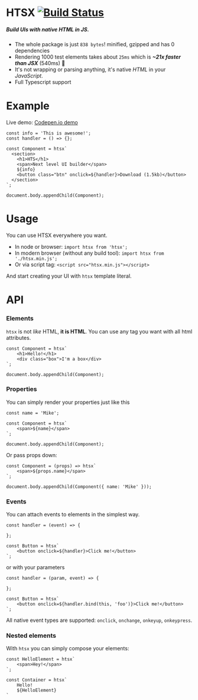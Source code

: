 # **HTSX** [![Build Status](https://travis-ci.org/michaljach/htsx.svg?branch=master)](https://travis-ci.org/michaljach/htsx)

##### Build UIs with native HTML in JS.

- The whole package is just `838 bytes`! minified, gzipped and has 0 dependencies
- Rendering 1000 test elements takes about `25ms` which is **_~21x faster than JSX_** (540ms) 🚀
- It's not wrapping or parsing anything, it's native _HTML_ in your _JavaScript_.
- Full Typescript support

# Example

Live demo: [Codepen.io demo](https://codepen.io/michaljach/project/editor/DYGzJV)

```
const info = 'This is awesome!';
const handler = () => {};

const Component = htsx`
  <section>
    <h1>HTS</h1>
    <span>Next level UI builder</span>
    ${info}
    <button class="btn" onclick=${handler}>Download (1.5kb)</button>
  </section>
`;

document.body.appendChild(Component);
```

# Usage

You can use HTSX everywhere you want.

- In node or browser:
  `import htsx from 'htsx';`
- In modern browser (without any build tool):
  `import htsx from './htsx.min.js';`
- Or via script tag:
  `<script src="htsx.min.js"></script>`

And start creating your UI with `htsx` template literal.

# API

### Elements

`htsx` is not _like_ HTML, **it is HTML**. You can use any tag you want with all html attributes.

```
const Component = htsx`
    <h1>Hello!</h1>
    <div class="box">I'm a box</div>
`;

document.body.appendChild(Component);
```

### Properties

You can simply render your properties just like this

```
const name = 'Mike';

const Component = htsx`
    <span>${name}</span>
`;

document.body.appendChild(Component);
```

Or pass props down:

```
const Component = (props) => htsx`
    <span>${props.name}</span>
`;

document.body.appendChild(Component({ name: 'Mike' }));
```

### Events

You can attach events to elements in the simplest way.

```
const handler = (event) => {

};

const Button = htsx`
    <button onclick=${handler}>Click me!</button>
`;
```

or with your parameters

```
const handler = (param, event) => {

};

const Button = htsx`
    <button onclick=${handler.bind(this, 'foo')}>Click me!</button>
`;
```

All native event types are supported: `onclick`, `onchange`, `onkeyup`, `onkeypress`.

### Nested elements

With `htsx` you can simply compose your elements:

```
const HelloElement = htsx`
    <span>Hey!</span>
`;

const Container = htsx`
    Hello!
    ${HelloElement}
`
```
